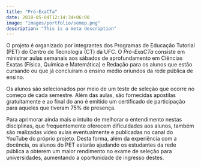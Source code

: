 ```yaml
---
title: "Pró-ExaCTa"
date: 2018-05-04T12:14:34+06:00
image: "images/portfolio/semep.png"
description: "This is a meta description"
---
```



O projeto é organizado por integrantes dos Programas de Educação Tutorial (PET) do
Centro de Tecnologia (CT) da UFC. O _Pró-ExaCTa_ consiste em ministrar aulas
semanais aos sábados de aprofundamento em Ciências Exatas (Física, Química e
Matemática) e Redação para os alunos que estão cursando ou que já concluíram o
ensino médio oriundos da rede pública de ensino.

Os alunos são selecionados por meio de um teste de seleção que ocorre no começo
de cada semestre. Além das aulas, são fornecidas apostilas gratuitamente e ao final
do ano é emitido um certificado de participação para aqueles que tiveram 75% de
presença.

Para aprimorar ainda mais o intuito de melhorar o entendimento nestas disciplinas,
que frequentemente oferecem dificuldades aos alunos, também são realizadas vídeo
aulas eventualmente e publicadas no canal do YouTube do próprio projeto.
Desta forma, além da experiência com a docência, os alunos do PET estarão
ajudando os estudantes da rede pública a obterem um maior rendimento no exame de
seleção para universidades, aumentando a oportunidade de ingresso destes.





